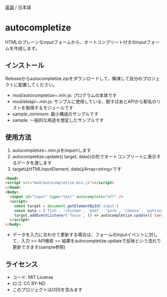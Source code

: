 [英語](./README.md) / 日本語

<!-- ![](https://) -->

# autocompletize

HTMLのプレーンなinputフォームから、オートコンプリート付きのinputフォームを作成します。

## インストール

Releaseからautocompletize.zipをダウンロードして、解凍して自分のプロジェクトに配置してください。

* mod/autocompletize~.min.js: プログラムの本体です
* mod/ekiapi~.min.js: サンプルに使用している、駅すぱあとAPIから駅名のリストを取得するモジュールです
* sample_minimum: 最小構成のサンプルです
* sample: 一般的な用途を想定したサンプルです

## 使用方法

1. autocompletize~.min.jsをimportします
1. autocompletize.update({ target, data})の形でオートコンプリートに表示するデータを渡します
1. targetはHTMLInputElement, dataはArray\<string>です

```html
<head>
<script src="mod/autocompletize.min.js"></script>
</head>
<body>
  <input id="input" type="text" autocomplete="off" />
  <script>
    const target = document.getElementById('input')
    const data = ['fish', 'chicken', 'beef', 'pork', 'cheese', 'patties', 'pickles']
    target.addEventListener('focus', () => autocompletize.update({ target: target, data: data }))
  </script>
</body>
```

* データを入力に合わせて更新する場合は、フォームのinputイベントに対して、入力 >> API検索 >> 結果をautocompletize.updateで反映という流れで更新できます(sample参照)

## ライセンス

* コード: MIT License
* ロゴ: CC BY-ND
* このプロジェクトはOSSを含みます
